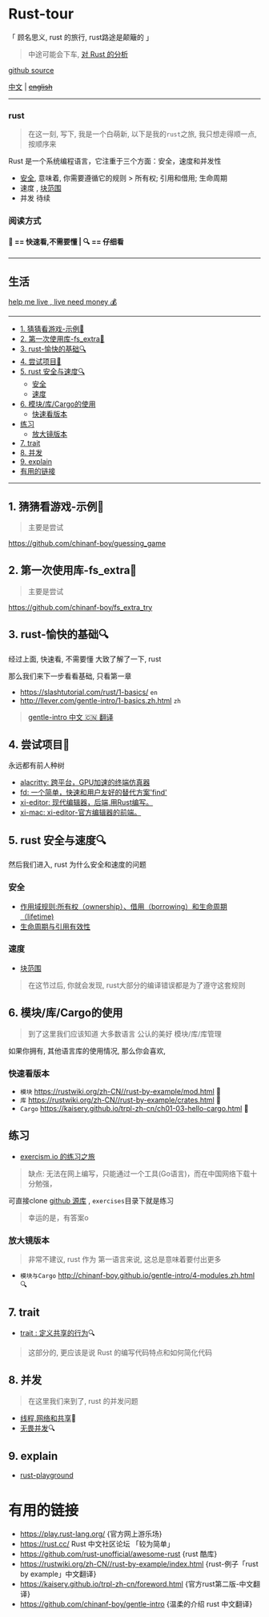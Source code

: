 # Rust-tour 

「 顾名思义, rust 的旅行, rust路途是颠簸的 」

> 中途可能会下车, [对 Rust 的分析](http://www.yinwang.org/blog-cn/2016/09/18/rust)

[github source](https://github.com/rust-lang/rust)

[中文](./readme.md) | ~~[english](./readme.en.md)~~

---

### rust

> 在这一刻, 写下, 我是一个白萌新, 以下是我的`rust`之旅, 我只想走得顺一点, 按顺序来

Rust 是一个系统编程语言，它注重于三个方面：安全，速度和并发性

- [安全](#5-rust-%E5%AE%89%E5%85%A8%E4%B8%8E%E9%80%9F%E5%BA%A6), 意味着, 你需要遵循它的规则 > 所有权; 引用和借用; 生命周期
- 速度 , [块范围](http://llever.com/gentle-intro/2-structs-enums-lifetimes.zh.html#a%E5%8F%98%E9%87%8F%E7%9A%84%E8%8C%83%E5%9B%B4)
- 并发 待续

### 阅读方式

#### 👀 == 快速看,不需要懂 | 🔍 == 仔细看

---

## 生活

[help me live , live need money 💰](https://github.com/chinanf-boy/live-need-money)


---

<!-- START doctoc generated TOC please keep comment here to allow auto update -->
<!-- DON'T EDIT THIS SECTION, INSTEAD RE-RUN doctoc TO UPDATE -->


  - [1. 猜猜看游戏-示例👀](#1-%E7%8C%9C%E7%8C%9C%E7%9C%8B%E6%B8%B8%E6%88%8F-%E7%A4%BA%E4%BE%8B)
  - [2. 第一次使用库-fs_extra👀](#2-%E7%AC%AC%E4%B8%80%E6%AC%A1%E4%BD%BF%E7%94%A8%E5%BA%93-fs_extra)
  - [3. rust-愉快的基础🔍](#3-rust-%E6%84%89%E5%BF%AB%E7%9A%84%E5%9F%BA%E7%A1%80)
  - [4. 尝试项目👀](#4-%E5%B0%9D%E8%AF%95%E9%A1%B9%E7%9B%AE)
  - [5. rust 安全与速度🔍](#5-rust-%E5%AE%89%E5%85%A8%E4%B8%8E%E9%80%9F%E5%BA%A6)
    - [安全](#%E5%AE%89%E5%85%A8)
    - [速度](#%E9%80%9F%E5%BA%A6)
  - [6. 模块/库/Cargo的使用](#6-%E6%A8%A1%E5%9D%97%E5%BA%93cargo%E7%9A%84%E4%BD%BF%E7%94%A8)
    - [快速看版本](#%E5%BF%AB%E9%80%9F%E7%9C%8B%E7%89%88%E6%9C%AC)
  - [练习](#%E7%BB%83%E4%B9%A0)
    - [放大镜版本](#%E6%94%BE%E5%A4%A7%E9%95%9C%E7%89%88%E6%9C%AC)
  - [7. trait](#7-trait)
  - [8. 并发](#8-%E5%B9%B6%E5%8F%91)
  - [9. explain](#9-explain)
- [有用的链接](#%E6%9C%89%E7%94%A8%E7%9A%84%E9%93%BE%E6%8E%A5)

<!-- END doctoc generated TOC please keep comment here to allow auto update -->

---

## 1. 猜猜看游戏-示例👀

> 主要是尝试 

https://github.com/chinanf-boy/guessing_game

## 2. 第一次使用库-fs_extra👀

> 主要是尝试 

https://github.com/chinanf-boy/fs_extra_try

## 3. rust-愉快的基础🔍

经过上面, 快速看, 不需要懂 大致了解了一下, rust

那么我们来下一步看看基础, 只看第一章

- https://slashtutorial.com/rust/1-basics/ `en` 
- http://llever.com/gentle-intro/1-basics.zh.html `zh`

> [ gentle-intro 中文 🇨🇳 翻译 ](https://github.com/chinanf-boy/gentle-intro)

## 4. 尝试项目👀

永远都有前人种树

- [alacritty: 跨平台，GPU加速的终端仿真器](https://github.com/jwilm/alacritty)
- [fd: 一个简单，快速和用户友好的替代方案'find'](https://github.com/sharkdp/fd)
- [xi-editor: 现代编辑器，后端,用Rust编写。](https://github.com/google/xi-editor)
- [xi-mac: xi-editor-官方编辑器的前端。](https://github.com/google/xi-mac)

## 5. rust 安全与速度🔍

然后我们进入, rust 为什么安全和速度的问题

### 安全

- [作用域规则:所有权（ownership）、借用（borrowing）和生命周期（lifetime)](https://rustwiki.org/zh-CN//rust-by-example/scope.html)
- [生命周期与引用有效性](https://kaisery.github.io/trpl-zh-cn/ch10-03-lifetime-syntax.html) 

### 速度

- [块范围](http://llever.com/gentle-intro/2-structs-enums-lifetimes.zh.html#a%E5%8F%98%E9%87%8F%E7%9A%84%E8%8C%83%E5%9B%B4)

> 在这节过后, 你就会发现, rust大部分的编译错误都是为了遵守这套规则

## 6. 模块/库/Cargo的使用

> 到了这里我们应该知道 大多数语言 公认的美好 模块/库/库管理

如果你拥有, 其他语言库的使用情况, 那么你会喜欢, 

### 快速看版本

- `模块` https://rustwiki.org/zh-CN//rust-by-example/mod.html 👀
- `库` https://rustwiki.org/zh-CN//rust-by-example/crates.html 👀
- `Cargo` https://kaisery.github.io/trpl-zh-cn/ch01-03-hello-cargo.html 👀


## 练习

- [exercism.io 的练习之旅](https://exercism.io/my/tracks/rust)

> 缺点: 无法在网上编写，只能通过一个工具(Go语言)，而在中国网络下载十分勉强，

可直接clone [github 源库](https://github.com/exercism/rust) , `exercises`目录下就是练习

> 幸运的是，有答案o

### 放大镜版本

> 非常不建议, rust 作为 第一语言来说, 这总是意味着要付出更多

- `模块与Cargo` http://chinanf-boy.github.io/gentle-intro/4-modules.zh.html 🔍

## 7. trait

- [trait : 定义共享的行为](https://kaisery.github.io/trpl-zh-cn/ch10-02-traits.html)🔍

> 这部分的, 更应该是说 Rust 的编写代码特点和如何简化代码

## 8. 并发

> 在这里我们来到了, rust 的并发问题 

- [线程,网络和共享](http://llever.com/gentle-intro/7-shared-and-networking.zh.html)👀
- [无畏并发](https://kaisery.github.io/trpl-zh-cn/ch16-00-concurrency.html)🔍

## 9. explain

- [rust-playground](https://github.com/chinanf-boy/rust-playground-explain)

# 有用的链接

- https://play.rust-lang.org/ {官方网上游乐场}
- https://rust.cc/ Rust 中文社区论坛 「较为简单」
- https://github.com/rust-unofficial/awesome-rust {rust 酷库}
- https://rustwiki.org/zh-CN//rust-by-example/index.html {rust-例子「rust by example」中文翻译}
- https://kaisery.github.io/trpl-zh-cn/foreword.html {官方rust第二版-中文翻译}
- https://github.com/chinanf-boy/gentle-intro {温柔的介绍 rust 中文翻译}